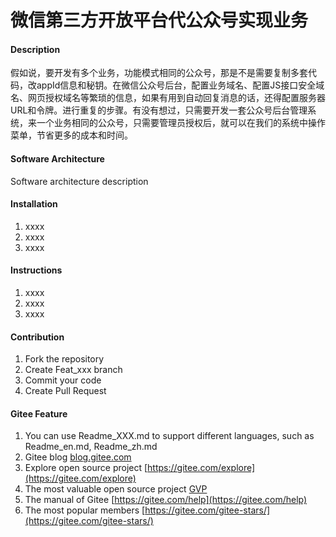 # 微信第三方开放平台代公众号实现业务

#### Description
假如说，要开发有多个业务，功能模式相同的公众号，那是不是需要复制多套代码，改appId信息和秘钥。在微信公众号后台，配置业务域名、配置JS接口安全域名、网页授权域名等繁琐的信息，如果有用到自动回复消息的话，还得配置服务器URL和令牌。进行重复的步骤。有没有想过，只需要开发一套公众号后台管理系统，来一个业务相同的公众号，只需要管理员授权后，就可以在我们的系统中操作菜单，节省更多的成本和时间。

#### Software Architecture
Software architecture description

#### Installation

1.  xxxx
2.  xxxx
3.  xxxx

#### Instructions

1.  xxxx
2.  xxxx
3.  xxxx

#### Contribution

1.  Fork the repository
2.  Create Feat_xxx branch
3.  Commit your code
4.  Create Pull Request


#### Gitee Feature

1.  You can use Readme\_XXX.md to support different languages, such as Readme\_en.md, Readme\_zh.md
2.  Gitee blog [blog.gitee.com](https://blog.gitee.com)
3.  Explore open source project [https://gitee.com/explore](https://gitee.com/explore)
4.  The most valuable open source project [GVP](https://gitee.com/gvp)
5.  The manual of Gitee [https://gitee.com/help](https://gitee.com/help)
6.  The most popular members  [https://gitee.com/gitee-stars/](https://gitee.com/gitee-stars/)

